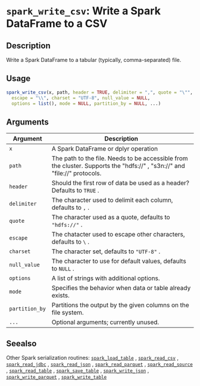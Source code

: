 # `spark_write_csv`: Write a Spark DataFrame to a CSV

## Description


 Write a Spark DataFrame to a tabular (typically, comma-separated) file.


## Usage

```r
spark_write_csv(x, path, header = TRUE, delimiter = ",", quote = "\"",
  escape = "\\", charset = "UTF-8", null_value = NULL,
  options = list(), mode = NULL, partition_by = NULL, ...)
```


## Arguments

Argument      |Description
------------- |----------------
```x```     |     A Spark DataFrame or dplyr operation
```path```     |     The path to the file. Needs to be accessible from the cluster. Supports the "hdfs://" , "s3n://" and "file://" protocols.
```header```     |     Should the first row of data be used as a header? Defaults to `TRUE` .
```delimiter```     |     The character used to delimit each column, defaults to `,` .
```quote```     |     The character used as a quote, defaults to `"hdfs://"` .
```escape```     |     The chatacter used to escape other characters, defaults to `\` .
```charset```     |     The character set, defaults to `"UTF-8"` .
```null_value```     |     The character to use for default values, defaults to `NULL` .
```options```     |     A list of strings with additional options.
```mode```     |     Specifies the behavior when data or table already exists.
```partition_by```     |     Partitions the output by the given columns on the file system.
```...```     |     Optional arguments; currently unused.

## Seealso


 Other Spark serialization routines: [`spark_load_table`](spark_load_table.html) ,
  [`spark_read_csv`](spark_read_csv.html) ,
  [`spark_read_jdbc`](spark_read_jdbc.html) ,
  [`spark_read_json`](spark_read_json.html) ,
  [`spark_read_parquet`](spark_read_parquet.html) ,
  [`spark_read_source`](spark_read_source.html) ,
  [`spark_read_table`](spark_read_table.html) ,
  [`spark_save_table`](spark_save_table.html) ,
  [`spark_write_json`](spark_write_json.html) ,
  [`spark_write_parquet`](spark_write_parquet.html) ,
  [`spark_write_table`](spark_write_table.html) 


